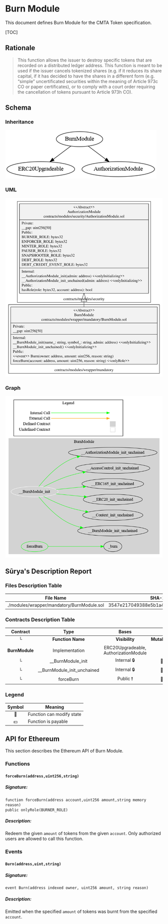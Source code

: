 # Burn Module

This document defines Burn Module for the CMTA Token specification.

[TOC]



## Rationale

> This function allows the issuer to destroy specific tokens that are recorded on a distributed ledger address. This function is meant to be used if the issuer cancels tokenized shares (e.g. if it reduces its share capital, if it has decided to have the shares in a different form (e.g. “simple” uncertificated securities within the meaning of Article 973c CO or paper certificates), or to comply with a court order requiring the cancellation of tokens pursuant to Article 973h CO).

## Schema

### Inheritance

![surya_inheritance_BurnModule.sol](../../schema/surya_inheritance/surya_inheritance_BurnModule.sol.png)

### UML

![BurnModule](../../schema/sol2uml/mandatory/BurnModule.svg)

### Graph

![surya_graph_BurnModule.sol](../../schema/surya_graph/surya_graph_BurnModule.sol.png)



## Sūrya's Description Report

### Files Description Table


| File Name                                  | SHA-1 Hash                               |
| ------------------------------------------ | ---------------------------------------- |
| ./modules/wrapper/mandatory/BurnModule.sol | 3547e217049388e5b1a48524255301aac8d301de |


### Contracts Description Table


|    Contract    |            Type             |                 Bases                 |                |                  |
| :------------: | :-------------------------: | :-----------------------------------: | :------------: | :--------------: |
|       └        |      **Function Name**      |            **Visibility**             | **Mutability** |  **Modifiers**   |
|                |                             |                                       |                |                  |
| **BurnModule** |       Implementation        | ERC20Upgradeable, AuthorizationModule |                |                  |
|       └        |      __BurnModule_init      |              Internal 🔒               |       🛑        | onlyInitializing |
|       └        | __BurnModule_init_unchained |              Internal 🔒               |       🛑        | onlyInitializing |
|       └        |          forceBurn          |               Public ❗️                |       🛑        |     onlyRole     |


### Legend

| Symbol | Meaning                   |
| :----: | ------------------------- |
|   🛑    | Function can modify state |
|   💵    | Function is payable       |

## API for Ethereum

This section describes the Ethereum API of Burn Module.

### Functions

#### `forceBurn(address,uint256,string)`

##### Signature:

```solidity
function forceBurn(address account,uint256 amount,string memory reason) 
public onlyRole(BURNER_ROLE)
```

##### Description:

Redeem the given `amount` of tokens from the given `account`.
Only authorized users are allowed to call this function.

### Events

#### `Burn(address,uint,string)`

##### Signature:

```solidity
event Burn(address indexed owner, uint256 amount, string reason)
```

##### Description:

Emitted when the specified `amount` of tokens was burnt from the specified `account`.
